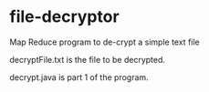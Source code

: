 file-decryptor
==============

Map Reduce program to de-crypt a simple text file

decryptFile.txt is the file to be decrypted.

decrypt.java is part 1 of the program.
